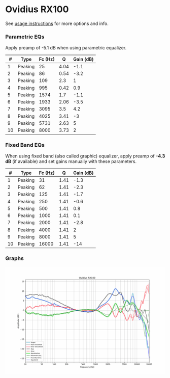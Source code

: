 # Ovidius RX100
See [usage instructions](https://github.com/jaakkopasanen/AutoEq#usage) for more options and info.

### Parametric EQs
Apply preamp of -5.1 dB when using parametric equalizer.

|   # | Type    |   Fc (Hz) |    Q |   Gain (dB) |
|-----|---------|-----------|------|-------------|
|   1 | Peaking |        25 | 4.04 |        -1.1 |
|   2 | Peaking |        86 | 0.54 |        -3.2 |
|   3 | Peaking |       109 | 2.3  |         1   |
|   4 | Peaking |       995 | 0.42 |         0.9 |
|   5 | Peaking |      1574 | 1.7  |        -1.1 |
|   6 | Peaking |      1933 | 2.06 |        -3.5 |
|   7 | Peaking |      3095 | 3.5  |         4.2 |
|   8 | Peaking |      4025 | 3.41 |        -3   |
|   9 | Peaking |      5731 | 2.63 |         5   |
|  10 | Peaking |      8000 | 3.73 |         2   |

### Fixed Band EQs
When using fixed band (also called graphic) equalizer, apply preamp of **-4.3 dB** (if available) and set gains manually with these parameters.

|   # | Type    |   Fc (Hz) |    Q |   Gain (dB) |
|-----|---------|-----------|------|-------------|
|   1 | Peaking |        31 | 1.41 |        -1.3 |
|   2 | Peaking |        62 | 1.41 |        -2.3 |
|   3 | Peaking |       125 | 1.41 |        -1.7 |
|   4 | Peaking |       250 | 1.41 |        -0.6 |
|   5 | Peaking |       500 | 1.41 |         0.8 |
|   6 | Peaking |      1000 | 1.41 |         0.1 |
|   7 | Peaking |      2000 | 1.41 |        -2.8 |
|   8 | Peaking |      4000 | 1.41 |         2   |
|   9 | Peaking |      8000 | 1.41 |         5   |
|  10 | Peaking |     16000 | 1.41 |       -14   |

### Graphs
![](./Ovidius%20RX100.png)

